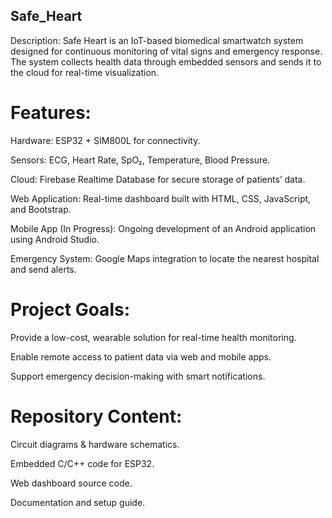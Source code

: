 ## Safe_Heart

Description:
Safe Heart is an IoT-based biomedical smartwatch system designed for continuous monitoring of vital signs and emergency response. The system collects health data through embedded sensors and sends it to the cloud for real-time visualization.

# Features:

Hardware: ESP32 + SIM800L for connectivity.

Sensors: ECG, Heart Rate, SpO₂, Temperature, Blood Pressure.

Cloud: Firebase Realtime Database for secure storage of patients’ data.

Web Application: Real-time dashboard built with HTML, CSS, JavaScript, and Bootstrap.

Mobile App (In Progress): Ongoing development of an Android application using Android Studio.

Emergency System: Google Maps integration to locate the nearest hospital and send alerts.

# Project Goals:

Provide a low-cost, wearable solution for real-time health monitoring.

Enable remote access to patient data via web and mobile apps.

Support emergency decision-making with smart notifications.

# Repository Content:

Circuit diagrams & hardware schematics.

Embedded C/C++ code for ESP32.

Web dashboard source code.

Documentation and setup guide.
